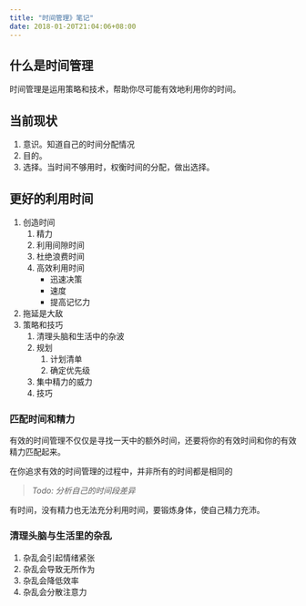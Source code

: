 ```yaml
---
title: "时间管理》笔记"
date: 2018-01-20T21:04:06+08:00
---
```


## 什么是时间管理

时间管理是运用策略和技术，帮助你尽可能有效地利用你的时间。

## 当前现状

1. 意识。知道自己的时间分配情况
2. 目的。
3. 选择。当时间不够用时，权衡时间的分配，做出选择。

## 更好的利用时间

1. 创造时间
    1. 精力
    2. 利用间隙时间
    3. 杜绝浪费时间
    4. 高效利用时间
        * 迅速决策
        * 速度
        * 提高记忆力
2. 拖延是大敌
3. 策略和技巧
    1. 清理头脑和生活中的杂波
    2. 规划
        1. 计划清单
        2. 确定优先级
    3. 集中精力的威力
    4. 技巧

### 匹配时间和精力

有效的时间管理不仅仅是寻找一天中的额外时间，还要将你的有效时间和你的有效精力匹配起来。

在你追求有效的时间管理的过程中，并非所有的时间都是相同的

>  *Todo: 分析自己的时间段差异*

有时间，没有精力也无法充分利用时间，要锻炼身体，使自己精力充沛。

### 清理头脑与生活里的杂乱

1. 杂乱会引起情绪紧张
2. 杂乱会导致无所作为
3. 杂乱会降低效率
4. 杂乱会分散注意力
